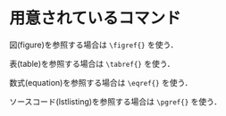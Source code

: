 # 用意されているコマンド

図(figure)を参照する場合は `\figref{}` を使う．

表(table)を参照する場合は `\tabref{}` を使う．

数式(equation)を参照する場合は `\eqref{}` を使う．

ソースコード(lstlisting)を参照する場合は `\pgref{}` を使う．
